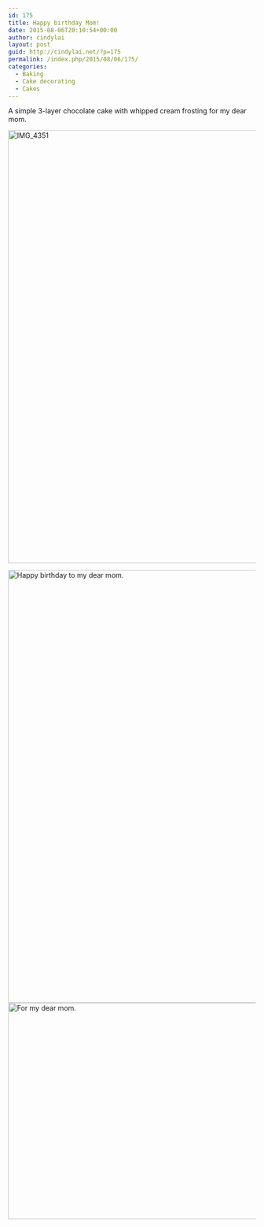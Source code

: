 ```yaml
---
id: 175
title: Happy birthday Mom!
date: 2015-08-06T20:10:54+00:00
author: cindylai
layout: post
guid: http://cindylai.net/?p=175
permalink: /index.php/2015/08/06/175/
categories:
  - Baking
  - Cake decorating
  - Cakes
---
```

A simple 3-layer chocolate cake with whipped cream frosting for my dear mom.
  
<img class="aligncenter size-large wp-image-90" src="http://cindylai.net/wp-content/uploads/2015/12/IMG_4351-768x1024.jpg" alt="IMG_4351" width="660" height="880" srcset="http://cindylai.net/wp-content/uploads/2015/12/IMG_4351-768x1024.jpg 768w, http://cindylai.net/wp-content/uploads/2015/12/IMG_4351-225x300.jpg 225w" sizes="(max-width: 660px) 100vw, 660px" />

 <img class="size-large wp-image-92" src="http://cindylai.net/wp-content/uploads/2015/12/IMG_4354-e1449782117993-768x1024.jpg" alt="Happy birthday to my dear mom." width="660" height="880" srcset="http://cindylai.net/wp-content/uploads/2015/12/IMG_4354-e1449782117993-768x1024.jpg 768w, http://cindylai.net/wp-content/uploads/2015/12/IMG_4354-e1449782117993-225x300.jpg 225w" sizes="(max-width: 660px) 100vw, 660px" /><img class="size-large wp-image-96" src="http://cindylai.net/wp-content/uploads/2015/12/IMG_1433-1024x683.jpg" alt="For my dear mom." width="660" height="440" srcset="http://cindylai.net/wp-content/uploads/2015/12/IMG_1433-1024x683.jpg 1024w, http://cindylai.net/wp-content/uploads/2015/12/IMG_1433-300x200.jpg 300w, http://cindylai.net/wp-content/uploads/2015/12/IMG_1433-768x512.jpg 768w" sizes="(max-width: 660px) 100vw, 660px" />
